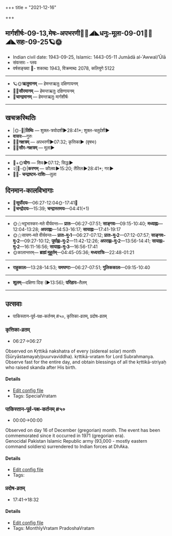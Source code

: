 +++
title = "2021-12-16"

+++
## मार्गशीर्षः-09-13,मेषः-अपभरणी🌛🌌◢◣धनुः-मूला-09-01🌌🌞◢◣सहः-09-25🪐🌞
- Indian civil date: 1943-09-25, Islamic: 1443-05-11 Jumādā al-ʾAwwal/ʾŪlā
- संवत्सरः - प्लवः
- वर्षसङ्ख्या 🌛- शकाब्दः 1943, विक्रमाब्दः 2078, कलियुगे 5122
___________________
- 🪐🌞**ऋतुमानम्** — हेमन्तऋतुः दक्षिणायनम्
- 🌌🌞**सौरमानम्** — हेमन्तऋतुः दक्षिणायनम्
- 🌛**चान्द्रमानम्** — हेमन्तऋतुः मार्गशीर्षः
___________________


## खचक्रस्थितिः
- |🌞-🌛|**तिथिः** — शुक्ल-त्रयोदशी►28:41*; शुक्ल-चतुर्दशी►  
- **वासरः**—गुरुः  
- 🌌🌛**नक्षत्रम्** — अपभरणी►07:32; कृत्तिका► (वृषभः)  
- 🌌🌞**सौर-नक्षत्रम्** — मूला►  
___________________
- 🌛+🌞**योगः** — शिवः►07:12; सिद्धः►  
- २|🌛-🌞|**करणम्** — कौलवः►15:20; तैतिलः►28:41*; गरः►  
- 🌌🌛- **चन्द्राष्टम-राशिः**—तुला  


## दिनमान-कालविभागाः
- 🌅**सूर्योदयः**—06:27-12:04🌞️-17:41🌇  
- 🌛**चन्द्रोदयः**—15:39; **चन्द्रास्तमयः**—04:41(+1)  
___________________
- 🌞⚝भट्टभास्कर-मते वीर्यवन्तः— **प्रातः**—06:27-07:51; **साङ्गवः**—09:15-10:40; **मध्याह्नः**—12:04-13:28; **अपराह्णः**—14:53-16:17; **सायाह्नः**—17:41-19:17  
- 🌞⚝सायण-मते वीर्यवन्तः— **प्रातः-मु॰1**—06:27-07:12; **प्रातः-मु॰2**—07:12-07:57; **साङ्गवः-मु॰2**—09:27-10:12; **पूर्वाह्णः-मु॰2**—11:42-12:26; **अपराह्णः-मु॰2**—13:56-14:41; **सायाह्नः-मु॰2**—16:11-16:56; **सायाह्नः-मु॰3**—16:56-17:41  
- 🌞कालान्तरम्— **ब्राह्मं मुहूर्तम्**—04:45-05:36; **मध्यरात्रिः**—22:48-01:21  
___________________
- **राहुकालः**—13:28-14:53; **यमघण्टः**—06:27-07:51; **गुलिककालः**—09:15-10:40  
___________________
- **शूलम्**—दक्षिणा दिक् (►13:56); **परिहारः**–तैलम्  
___________________

## उत्सवाः
- पाकिस्तान-पूर्व-पक्ष-कर्तनम् #५०, कृत्तिका-व्रतम्, प्रदोष-व्रतम्
### कृत्तिका-व्रतम्
- 06:27→06:27

Observed on Kṛttikā nakshatra of every (sidereal solar) month (Sūryāstamayaḥ/puurvaviddha). kṛttikā-vratam for Lord Subrahmanya. Observe fast for the entire day, and obtain blessings of all the kṛttikā-striyaḥ who raised skanda after His birth.

#### Details
- [Edit config file](https://github.com/jyotisham/adyatithi/tree/master/devatA/kaumAra/sidereal_solar_month/nakshatra/00/03/kRttikA-vratam.toml)
- Tags: SpecialVratam


### पाकिस्तान-पूर्व-पक्ष-कर्तनम् #५०
- 00:00→00:00

Observed on day 16 of December (gregorian) month. The event has been commemorated since it occurred in 1971 (gregorian era).  
Genocidal Pakistan Islamic Republic army (93,000 - mostly eastern command soldiers) surrendered to Indian forces at DhAka.


#### Details
- [Edit config file](https://github.com/jyotisham/adyatithi/tree/master/mahApuruSha/xatra-later/gregorian/day/12/16/pAkistAna-pUrva-paxa-kartanam.toml)
- Tags: 


### प्रदोष-व्रतम्
- 17:41→18:32



#### Details
- [Edit config file](https://github.com/jyotisham/adyatithi/tree/master/time_focus/monthly/pradoSha/description_only/pradOSa-vratam.toml)
- Tags: MonthlyVratam PradoshaVratam


